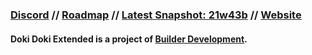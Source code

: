 ### [Discord](https://discord.gg/eMTNBhrWGG) // [Roadmap](https://doki-extended.notion.site/0eca9a10ef304293841c04cf554eb939?v=2789a2bffb194bd484e824164c509873) // [Latest Snapshot: 21w43b](https://github.com/builderdevelopment/dde/releases/tag/snap-21w43b) // [Website](https://dokidokiextended.keatonbuilder.repl.co/)
#### Doki Doki Extended is a project of [Builder Development](https://builder-development.keatonbuilder.repl.co).
